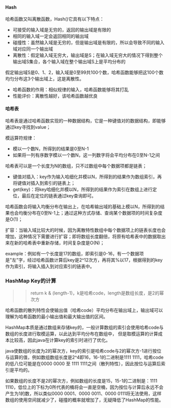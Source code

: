 #### Hash

哈希函数又叫离散函数，Hash()它具有以下特点：

- 可接受的输入域是无穷的，返回的输出域是有限的
- 相同的输入域一定会返回相同的输出域
- 碰撞性：虽然输入域是无穷的，但是输出域是有限的，所以会导致不同的输入域对应同一个输出域
- 离散性：假定输入域无穷大，输出域是S；在输入域无穷大的情况下得到整个输出域S集合，各个输入域在整个输出域S上是平均分布的

假定输出域S是0、1、2，输入域是0至99共100个数，哈希函数能够把这100个数均匀分布这3个输出域上，这是离散性。

- 哈希函数的作用：相似规律的输入，哈希函数能够将其打乱
- 性能评价：离散性越好，该哈希函数越优良



#### 哈希表

哈希表是通过哈希函数实现的一种数据结构，它是一种键值对的数据结构，即能够通过key寻找到value；

模运算符规律：

- 模以一个数N，所得到的结果是0至N-1
- 如果将一列有序数字模以一个数N，这一列数字将会平均分布在0至N-1之间

哈希表可以是一个长度为N的数组，只不过数组中每个数据项都是链表；


- 键值对插入：key作为输入哈细化并模以N，所得到的结果作为数组索引，再将键值对插入到索引的链表上；
- get(key)：将key哈细化并模以N，所得到的结果作为索引在数组上进行定位，最后在定位的链表通过key查询即可。

哈希函数会将输入均衡分布在输出上，在哈希输出域的基础上模以N，所得到的结果也会均衡分布在0至N-1上；通过这种方式存储、查询某个数据项的时间复杂度是O(1)；

扩容：当输入域比较大的时候，因为离散特性数组中每个数据项上的链表长度也会增加，这种情况下需要进行扩容；即将数组长度翻倍，将原有哈希表中的数据取出来在新的哈希表中重新存储，时间复杂度是O(N)；

example：例如有一个长度是17的数组，即索引是0-16，有一个数据项是"左"字，经过哈希函数计算后key是2^12次方，再将其%以17，根据得到的key作为索引，将输入插入到对应索引的链表中。


### HashMap Key的计算
>> return k & (length-1)，k是哈希code，length是数组长度，是2的幂次方

哈希函数的散列特性会使输出值（哈希code）平均分布在输出域上，输出域可以理解为哈希函数的最小输出值和最大输出值的区间。

HashMap本质是通过数组来存储key的，一般计算数组的索引会使用哈希code与数组的长度进行取模运算，以此达到平均分布在数组中，
但是取模运算的计算成本比较高，因此java在计算key的索引时进行了优化。

java使数组的长度为2的幂次方，key的索引是哈希code与2的幂次方-1进行按位与运算的值，例如数组数组长度是2^4即16，16-1的二进制是1111 1111，哈希code的低八位可能是在0000 0000 至 1111 1111之间（散列特性），因此按位与运算后索引是平均的。

如果数组的长度不是2的幂次方，例如数组的长度是15，15-1的二进制是：1111 1110，低位上的下标为0所代表的桶将会一直是空桶，因为按位与计算后永远不会产生为1的数，所以类似0000 0001、0000 0011、0000 0111将无法使用，这样数组的使用空间就减少了，碰撞的概率就增加了，无疑降低了HashMap的性能。